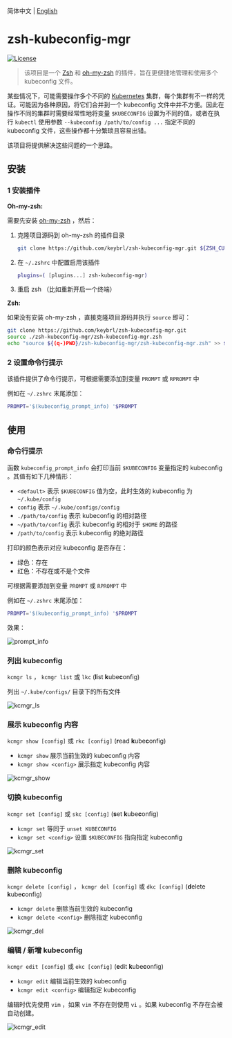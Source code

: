 简体中文 | [English](README.md)

# zsh-kubeconfig-mgr

[![License](https://img.shields.io/github/license/keybrl/zsh-kubeconfig-mgr)](LICENSE)

> 该项目是一个 [Zsh](https://www.zsh.org/) 和 [oh-my-zsh](https://ohmyz.sh/) 的插件，旨在更便捷地管理和使用多个 kubeconfig 文件。

某些情况下，可能需要操作多个不同的 [Kubernetes](https://kubernetes.io/) 集群，每个集群有不一样的凭证。可能因为各种原因，将它们合并到一个 kubeconfig 文件中并不方便。因此在操作不同的集群时需要经常性地将变量 `$KUBECONFIG` 设置为不同的值，或者在执行 `kubectl` 使用参数 `--kubeconfig /path/to/config ...` 指定不同的 kubeconfig 文件，这些操作都十分繁琐且容易出错。

该项目将提供解决这些问题的一个思路。

## 安装

### 1 安装插件

**Oh-my-zsh:**

需要先安装 [oh-my-zsh](https://ohmyz.sh/) ，然后：

1. 克隆项目源码到 oh-my-zsh 的插件目录
   ```sh
   git clone https://github.com/keybrl/zsh-kubeconfig-mgr.git ${ZSH_CUSTOM:-~/.oh-my-zsh/custom}/plugins/zsh-kubeconfig-mgr
   ```
2. 在 `~/.zshrc` 中配置启用该插件
   ```zsh
   plugins=( [plugins...] zsh-kubeconfig-mgr)
   ```
3. 重启 zsh （比如重新开启一个终端）

**Zsh:**

如果没有安装 oh-my-zsh ，直接克隆项目源码并执行 `source` 即可：

```sh
git clone https://github.com/keybrl/zsh-kubeconfig-mgr.git
source ./zsh-kubeconfig-mgr/zsh-kubeconfig-mgr.zsh
echo "source ${(q-)PWD}/zsh-kubeconfig-mgr/zsh-kubeconfig-mgr.zsh" >> ${ZDOTDIR:-$HOME}/.zshrc
```

### 2 设置命令行提示

该插件提供了命令行提示，可根据需要添加到变量 `PROMPT` 或 `RPROMPT` 中

例如在 `~/.zshrc` 末尾添加：

```zsh
PROMPT='$(kubeconfig_prompt_info) '$PROMPT
```

## 使用

### 命令行提示

函数 `kubeconfig_prompt_info` 会打印当前 `$KUBECONFIG` 变量指定的 kubeconfig 。其值有如下几种情形：

- `<default>` 表示 `$KUBECONFIG` 值为空，此时生效的 kubeconfig 为 `~/.kube/config`
- `config` 表示 `~/.kube/configs/config`
- `./path/to/config` 表示 kubeconfig 的相对路径
- `~/path/to/config` 表示 kubeconfig 的相对于 `$HOME` 的路径
- `/path/to/config` 表示 kubeconfig 的绝对路径

打印的颜色表示对应 kubeconfig 是否存在：

- 绿色：存在
- 红色：不存在或不是个文件

可根据需要添加到变量 `PROMPT` 或 `RPROMPT` 中

例如在 `~/.zshrc` 末尾添加：

```zsh
PROMPT='$(kubeconfig_prompt_info) '$PROMPT
```

效果：

![prompt_info](docs/images/prompt_info.png)

### 列出 kubeconfig

`kcmgr ls` ， `kcmgr list` 或 `lkc` (**l**ist **k**ube**c**onfig)

列出 `~/.kube/configs/` 目录下的所有文件

![kcmgr_ls](docs/images/kcmgr_ls.png)

### 展示 kubeconfig 内容

`kcmgr show [config]` 或 `rkc [config]` (**r**ead **k**ube**c**onfig)

- `kcmgr show` 展示当前生效的 kubeconfig 内容
- `kcmgr show <config>` 展示指定 kubeconfig 内容

![kcmgr_show](docs/images/kcmgr_show.png)

### 切换 kubeconfig

`kcmgr set [config]` 或 `skc [config]` (**s**et **k**ube**c**onfig)

- `kcmgr set` 等同于 `unset KUBECONFIG`
- `kcmgr set <config>` 设置 `$KUBECONFIG` 指向指定 kubeconfig

![kcmgr_set](docs/images/kcmgr_set.png)

### 删除 kubeconfig

`kcmgr delete [config]` ， `kcmgr del [config]` 或 `dkc [config]` (**d**elete **k**ube**c**onfig)

- `kcmgr delete` 删除当前生效的 kubeconfig
- `kcmgr delete <config>` 删除指定 kubeconfig

![kcmgr_del](docs/images/kcmgr_del.png)

### 编辑 / 新增 kubeconfig

`kcmgr edit [config]` 或 `ekc [config]` (**e**dit **k**ube**c**onfig)

- `kcmgr edit` 编辑当前生效的 kubeconfig
- `kcmgr edit <config>` 编辑指定 kubeconfig

编辑时优先使用 `vim` ，如果 `vim` 不存在则使用 `vi` 。如果 kubeconfig 不存在会被自动创建。

![kcmgr_edit](docs/images/kcmgr_edit.gif)
